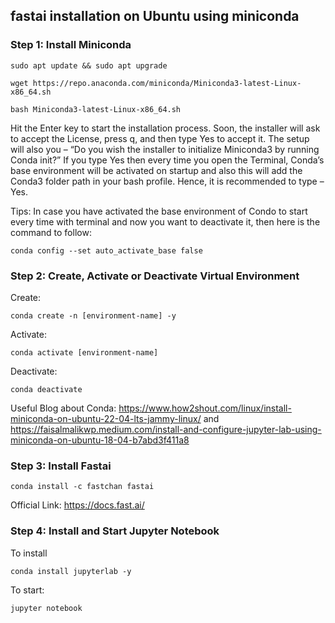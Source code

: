 ## fastai installation on Ubuntu using miniconda
### Step 1: Install Miniconda
```
sudo apt update && sudo apt upgrade
```
```
wget https://repo.anaconda.com/miniconda/Miniconda3-latest-Linux-x86_64.sh
```
```
bash Miniconda3-latest-Linux-x86_64.sh
```
Hit the Enter key to start the installation process. Soon, the installer will ask to accept the License, press q, and then type Yes to accept it. The setup will also you – “Do you wish the installer to initialize Miniconda3 by running Conda init?” If you type Yes then every time you open the Terminal, Conda’s base environment will be activated on startup and also this will add the Conda3 folder path in your bash profile. Hence, it is recommended to type –Yes. 

Tips: In case you have activated the base environment of Condo to start every time with terminal and now you want to deactivate it, then here is the command to follow:
```
conda config --set auto_activate_base false
```
### Step 2: Create, Activate or Deactivate Virtual Environment
Create: 
```
conda create -n [environment-name] -y
```
Activate: 
```
conda activate [environment-name]
```
Deactivate:
```
conda deactivate
```
Useful Blog about Conda: https://www.how2shout.com/linux/install-miniconda-on-ubuntu-22-04-lts-jammy-linux/ and https://faisalmalikwp.medium.com/install-and-configure-jupyter-lab-using-miniconda-on-ubuntu-18-04-b7abd3f411a8
### Step 3: Install Fastai
```
conda install -c fastchan fastai
```
Official Link: https://docs.fast.ai/

### Step 4: Install and Start Jupyter Notebook
To install
```
conda install jupyterlab -y
```
To start:
```
jupyter notebook
```


